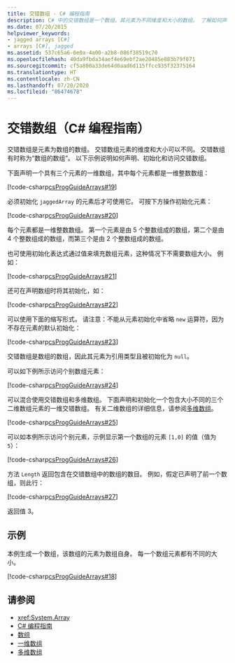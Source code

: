 ```yaml
---
title: 交错数组 - C# 编程指南
description: C# 中的交错数组是一个数组，其元素为不同维度和大小的数组。 了解如何声明、初始化和访问交错数组。
ms.date: 07/20/2015
helpviewer_keywords:
- jagged arrays [C#]
- arrays [C#], jagged
ms.assetid: 537c65a6-0e0a-4a00-a2b8-086f38519c70
ms.openlocfilehash: 40da9fbda34aef4e69ebf2ae20485e883b79f871
ms.sourcegitcommit: cf5a800a33de64d0aad6d115ffcc935f32375164
ms.translationtype: HT
ms.contentlocale: zh-CN
ms.lasthandoff: 07/20/2020
ms.locfileid: "86474678"
---
```

# <a name="jagged-arrays-c-programming-guide"></a>交错数组（C# 编程指南）

交错数组是元素为数组的数组。 交错数组元素的维度和大小可以不同。 交错数组有时称为“数组的数组”。 以下示例说明如何声明、初始化和访问交错数组。  
  
 下面声明一个具有三个元素的一维数组，其中每个元素都是一维整数数组：  
  
 [!code-csharp[csProgGuideArrays#19](~/samples/snippets/csharp/VS_Snippets_VBCSharp/csProgGuideArrays/CS/Arrays.cs#19)]  
  
 必须初始化 `jaggedArray` 的元素后才可使用它。 可按下方操作初始化元素：  
  
 [!code-csharp[csProgGuideArrays#20](~/samples/snippets/csharp/VS_Snippets_VBCSharp/csProgGuideArrays/CS/Arrays.cs#20)]  
  
 每个元素都是一维整数数组。 第一个元素是由 5 个整数组成的数组，第二个是由 4 个整数组成的数组，而第三个是由 2 个整数组成的数组。  
  
 也可使用初始化表达式通过值来填充数组元素，这种情况下不需要数组大小。 例如：  
  
 [!code-csharp[csProgGuideArrays#21](~/samples/snippets/csharp/VS_Snippets_VBCSharp/csProgGuideArrays/CS/Arrays.cs#21)]  
  
 还可在声明数组时将其初始化，如：  
  
 [!code-csharp[csProgGuideArrays#22](~/samples/snippets/csharp/VS_Snippets_VBCSharp/csProgGuideArrays/CS/Arrays.cs#22)]  
  
 可以使用下面的缩写形式。 请注意：不能从元素初始化中省略 `new` 运算符，因为不存在元素的默认初始化：  
  
 [!code-csharp[csProgGuideArrays#23](~/samples/snippets/csharp/VS_Snippets_VBCSharp/csProgGuideArrays/CS/Arrays.cs#23)]  
  
 交错数组是数组的数组，因此其元素为引用类型且被初始化为 `null`。  
  
 可以如下例所示访问个别数组元素：  
  
 [!code-csharp[csProgGuideArrays#24](~/samples/snippets/csharp/VS_Snippets_VBCSharp/csProgGuideArrays/CS/Arrays.cs#24)]  
  
 可以混合使用交错数组和多维数组。 下面声明和初始化一个包含大小不同的三个二维数组元素的一维交错数组。 有关二维数组的详细信息，请参阅[多维数组](./multidimensional-arrays.md)。  
  
 [!code-csharp[csProgGuideArrays#25](~/samples/snippets/csharp/VS_Snippets_VBCSharp/csProgGuideArrays/CS/Arrays.cs#25)]  
  
 可以如本例所示访问个别元素，示例显示第一个数组的元素 `[1,0]` 的值（值为 `5`）：  
  
 [!code-csharp[csProgGuideArrays#26](~/samples/snippets/csharp/VS_Snippets_VBCSharp/csProgGuideArrays/CS/Arrays.cs#26)]  
  
 方法 `Length` 返回包含在交错数组中的数组的数目。 例如，假定已声明了前一个数组，则此行：  
  
 [!code-csharp[csProgGuideArrays#27](~/samples/snippets/csharp/VS_Snippets_VBCSharp/csProgGuideArrays/CS/Arrays.cs#27)]  
  
 返回值 3。  
  
## <a name="example"></a>示例

 本例生成一个数组，该数组的元素为数组自身。 每一个数组元素都有不同的大小。  
  
 [!code-csharp[csProgGuideArrays#18](~/samples/snippets/csharp/VS_Snippets_VBCSharp/csProgGuideArrays/CS/Arrays.cs#18)]  
  
## <a name="see-also"></a>请参阅

- <xref:System.Array>
- [C# 编程指南](../index.md)
- [数组](./index.md)
- [一维数组](./single-dimensional-arrays.md)
- [多维数组](./multidimensional-arrays.md)
